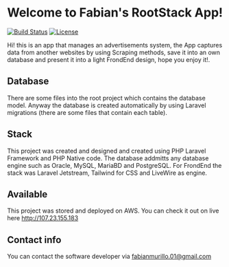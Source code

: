 # Welcome to Fabian's RootStack App!

[![Build Status](https://travis-ci.com/async-rs/async-std.svg?branch=master)](https://travis-ci.com/async-rs/async-std)
[![License](https://img.shields.io/badge/license-MIT%2FApache--2.0-blue.svg)](https://github.com/async-rs/async-std)

Hi! this is an app that manages an advertisements system, the App captures data from another websites by using Scraping methods, save it into an own database and present it into a light FrondEnd design, hope you enjoy it!.

## Database
There are some files into the root project which contains the database model. Anyway the database is created automatically by using Laravel migrations (there are some files that contain each table).

## Stack
This project was created and designed and created using PHP Laravel Framework and PHP Native code. The database addmitts any database engine such as Oracle, MySQL, MariaBD and PostgreSQL.
For FrondEnd the stack was Laravel Jetstream, Tailwind for CSS and LiveWire as engine.

## Available
This project was stored and deployed on AWS. You can check it out on live here http://107.23.155.183

## Contact info
You can contact the software developer via fabianmurillo.01@gmail.com